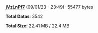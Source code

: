 [**jVzLnPf7**](/data/jVzLnPf7.txt) (09/01/23 - 23:49)- 55477 bytes

**Total Datas**: 3542

**Total Size**: 22.41 MB / 22.4 MB
